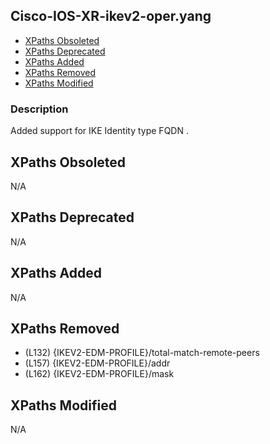 ## Cisco-IOS-XR-ikev2-oper.yang

- [XPaths Obsoleted](#xpaths-obsoleted)
- [XPaths Deprecated](#xpaths-deprecated)
- [XPaths Added](#xpaths-added)
- [XPaths Removed](#xpaths-removed)
- [XPaths Modified](#xpaths-modified)

### Description

Added support for IKE Identity type FQDN .

## XPaths Obsoleted

N/A

## XPaths Deprecated

N/A

## XPaths Added

N/A

## XPaths Removed

- (L132)	{IKEV2-EDM-PROFILE}/total-match-remote-peers
- (L157)	{IKEV2-EDM-PROFILE}/addr
- (L162)	{IKEV2-EDM-PROFILE}/mask

## XPaths Modified

N/A


